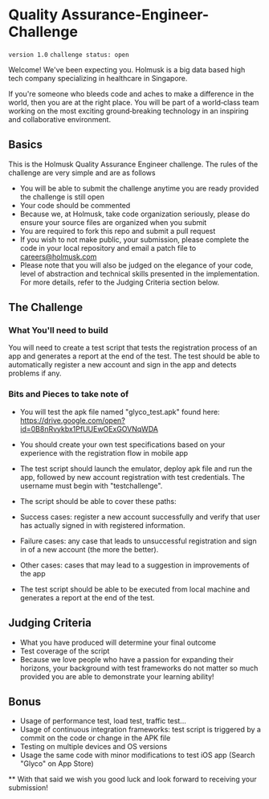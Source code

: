 # Quality Assurance-Engineer-Challenge

`version 1.0`
`challenge status: open`

Welcome! We've been expecting you. Holmusk is a big data based high tech company specializing in healthcare in Singapore.

If you're someone who bleeds code and aches to make a difference in the world, then you are at the right place. You will be part of a world‑class team working on the most exciting ground‑breaking technology in an inspiring and collaborative environment.


## Basics

This is the Holmusk Quality Assurance Engineer challenge. The rules of the challenge are very simple and are as follows

* You will be able to submit the challenge anytime you are ready provided the challenge is still open
* Your code should be commented
* Because we, at Holmusk, take code organization seriously, please do ensure your source files are organized when you submit
* You are required to fork this repo and submit a pull request
* If you wish to not make public, your submission, please complete the code in your local repository and email a patch file to careers@holmusk.com
* Please note that you will also be judged on the elegance of your code, level of abstraction and technical skills presented in the implementation. For more details, refer to the Judging Criteria section below.

## The Challenge 

### What You'll need to build

You will need to create a test script that tests the registration process of an app and generates a report at the end of the test. The test should be able to automatically register a new account and sign in the app and detects problems if any.

### Bits and Pieces to take note of
* You will test the apk file named "glyco_test.apk" found here: https://drive.google.com/open?id=0B8nRvykbx1PfUUEwOExGOVNqWDA

* You should create your own test specifications based on your experience with the registration flow in mobile app
* The test script should launch the emulator, deploy apk file and run the app, followed by new account registration with test credentials. The username must begin with "testchallenge".
* The script should be able to cover these paths:
* Success cases: register a new account successfully and verify that user has actually signed in with registered information.
* Failure cases: any case that leads to unsuccessful registration and sign in of a new account (the more the better).
* Other cases: cases that may lead to a suggestion in improvements of the app
* The test script should be able to be executed from local machine and generates a report at the end of the test.

## Judging Criteria
* What you have produced will determine your final outcome
* Test coverage of the script
* Because we love people who have a passion for expanding their horizons, your background with test frameworks do not matter so much provided you are able to demonstrate your learning ability!

## Bonus
* Usage of performance test, load test, traffic test...
* Usage of continuous integration frameworks: test script is triggered by a commit on the code or change in the APK file
* Testing on multiple devices and OS versions
* Usage the same code with minor modifications to test iOS app (Search "Glyco" on App Store)

** With that said we wish you good luck and look forward to receiving your submission!
